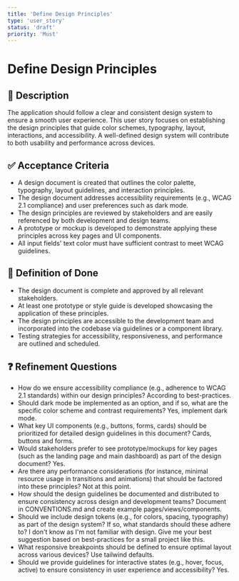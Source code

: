 ```yaml
---
title: 'Define Design Principles'
type: 'user_story'
status: 'draft'
priority: 'Must'
---
```


# Define Design Principles

## 📌 Description

The application should follow a clear and consistent design system to ensure a smooth user experience. This user story focuses on establishing the design principles that guide color schemes, typography, layout, interactions, and accessibility. A well-defined design system will contribute to both usability and performance across devices.

## ✅ Acceptance Criteria

- A design document is created that outlines the color palette, typography, layout guidelines, and interaction principles.
- The design document addresses accessibility requirements (e.g., WCAG 2.1 compliance) and user preferences such as dark mode.
- The design principles are reviewed by stakeholders and are easily referenced by both development and design teams.
- A prototype or mockup is developed to demonstrate applying these principles across key pages and UI components.
- All input fields' text color must have sufficient contrast to meet WCAG guidelines.

## 🎯 Definition of Done

- The design document is complete and approved by all relevant stakeholders.
- At least one prototype or style guide is developed showcasing the application of these principles.
- The design principles are accessible to the development team and incorporated into the codebase via guidelines or a component library.
- Testing strategies for accessibility, responsiveness, and performance are outlined and scheduled.

## ❓ Refinement Questions

- How do we ensure accessibility compliance (e.g., adherence to WCAG 2.1 standards) within our design principles? According to best-practices.
- Should dark mode be implemented as an option, and if so, what are the specific color scheme and contrast requirements? Yes, implement dark mode.
- What key UI components (e.g., buttons, forms, cards) should be prioritized for detailed design guidelines in this document? Cards, buttons and forms.
- Would stakeholders prefer to see prototype/mockups for key pages (such as the landing page and main dashboard) as part of the design document? Yes.
- Are there any performance considerations (for instance, minimal resource usage in transitions and animations) that should be factored into these principles? Not at this point.
- How should the design guidelines be documented and distributed to ensure consistency across design and development teams? Document in CONVENTIONS.md and create example pages/views/components.
- Should we include design tokens (e.g., for colors, spacing, typography) as part of the design system? If so, what standards should these adhere to? I don't know as I'm not familiar with design. Give me your best suggestion based on best-practices for a small project like this.
- What responsive breakpoints should be defined to ensure optimal layout across various devices? Use tailwind defaults.
- Should we provide guidelines for interactive states (e.g., hover, focus, active) to ensure consistency in user experience and accessibility? Yes.
